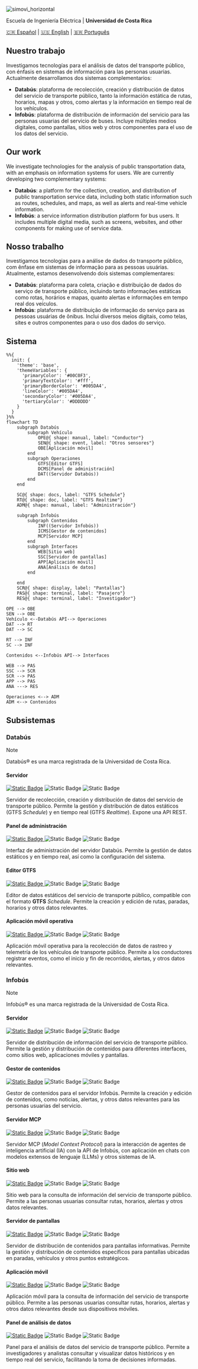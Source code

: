 ![simovi_horizontal](https://github.com/user-attachments/assets/c14514f1-9117-4714-8aa3-04ccaac01a32)

Escuela de Ingeniería Eléctrica | **Universidad de Costa Rica**

[🇨🇷 Español](#nuestro-trabajo) | [🇺🇸 English](#our-work) | [🇧🇷 Português](#nosso-trabalho)

## Nuestro trabajo

Investigamos tecnologías para el análisis de datos del transporte público, con énfasis en sistemas de información para las personas usuarias. Actualmente desarrollamos dos sistemas complementarios:

- **Databús**: plataforma de recolección, creación y distribución de datos del servicio de transporte público, tanto la información estática de rutas, horarios, mapas y otros, como alertas y la información en tiempo real de los vehículos.
- **Infobús**: plataforma de distribución de información del servicio para las personas usuarias del servicio de buses. Incluye múltiples medios digitales, como pantallas, sitios web y otros componentes para el uso de los datos del servicio.

## Our work

We investigate technologies for the analysis of public transportation data, with an emphasis on information systems for users. We are currently developing two complementary systems:

- **Databús**: a platform for the collection, creation, and distribution of public transportation service data, including both static information such as routes, schedules, and maps, as well as alerts and real-time vehicle information.
- **Infobús**: a service information distribution platform for bus users. It includes multiple digital media, such as screens, websites, and other components for making use of service data.

## Nosso trabalho

Investigamos tecnologias para a análise de dados do transporte público, com ênfase em sistemas de informação para as pessoas usuárias. Atualmente, estamos desenvolvendo dois sistemas complementares:

- **Databús**: plataforma para coleta, criação e distribuição de dados do serviço de transporte público, incluindo tanto informações estáticas como rotas, horários e mapas, quanto alertas e informações em tempo real dos veículos.
- **Infobús**: plataforma de distribuição de informação do serviço para as pessoas usuárias de ônibus. Inclui diversos meios digitais, como telas, sites e outros componentes para o uso dos dados do serviço.

## Sistema

```mermaid
%%{
  init: {
    'theme': 'base',
    'themeVariables': {
      'primaryColor': '#00C0F3',
      'primaryTextColor': '#fff',
      'primaryBorderColor': '#005DA4',
      'lineColor': '#005DA4',
      'secondaryColor': '#005DA4',
      'tertiaryColor': '#DDDDDD'
    }
  }
}%%
flowchart TD
    subgraph Databús
        subgraph Vehículo
            OPE@{ shape: manual, label: "Conductor"}
            SEN@{ shape: event, label: "Otros sensores"}
            OBE[Aplicación móvil]
        end
        subgraph Operaciones
            GTFS[Editor GTFS]
            DCMS[Panel de administración]
            DAT((Servidor Databús))
        end
    end

    SC@{ shape: docs, label: "GTFS Schedule"}
    RT@{ shape: doc, label: "GTFS Realtime"}
    ADM@{ shape: manual, label: "Administración"}

    subgraph Infobús
        subgraph Contenidos
            INF((Servidor Infobús))
            ICMS[Gestor de contenidos]
            MCP[Servidor MCP]
        end
        subgraph Interfaces
            WEB[Sitio web]
            SSC[Servidor de pantallas]
            APP[Aplicación móvil]
            ANA[Análisis de datos]
        end

    end
    SCR@{ shape: display, label: "Pantallas"}
    PAS@{ shape: terminal, label: "Pasajero"}
    RES@{ shape: terminal, label: "Investigador"}

OPE --> OBE
SEN --> OBE
Vehículo <--Databús API--> Operaciones
DAT --> RT
DAT --> SC

RT --> INF
SC --> INF

Contenidos <--Infobús API--> Interfaces

WEB --> PAS
SSC --> SCR
SCR --> PAS
APP --> PAS
ANA ---> RES

Operaciones <--> ADM
ADM <--> Contenidos

```

## Subsistemas

### Databús

> [!NOTE]
> Databús&reg; es una marca registrada de la Universidad de Costa Rica.

#### Servidor

[![Static Badge](https://img.shields.io/badge/simovilab%2Fdatabus-005DA4?logo=github)](https://github.com/simovilab/databus)
![Static Badge](https://img.shields.io/badge/TRL-5-FFFF00)
![Static Badge](https://img.shields.io/badge/Prioridad-alta-FFFFFF)

Servidor de recolección, creación y distribución de datos del servicio de transporte público. Permite la gestión y distribución de datos estáticos (GTFS _Schedule_) y en tiempo real (GTFS _Realtime_). Expone una API REST.

#### Panel de administración

[![Static Badge](https://img.shields.io/badge/simovilab%2Fdatabus--admin-005DA4?logo=github)
](https://github.com/simovilab/databus-admin)
![Static Badge](https://img.shields.io/badge/TRL-2-FF4400)
![Static Badge](https://img.shields.io/badge/Prioridad-media-AAAAAA)

Interfaz de administración del servidor Databús. Permite la gestión de datos estáticos y en tiempo real, así como la configuración del sistema.

#### Editor GTFS

[![Static Badge](https://img.shields.io/badge/simovilab%2Fdatabus--editor-005DA4?logo=github)
](https://github.com/simovilab/databus-editor)
![Static Badge](https://img.shields.io/badge/TRL-2-FF4400)
![Static Badge](https://img.shields.io/badge/Prioridad-baja-555555)

Editor de datos estáticos del servicio de transporte público, compatible con el formato **GTFS** _Schedule_. Permite la creación y edición de rutas, paradas, horarios y otros datos relevantes.

#### Aplicación móvil operativa

[![Static Badge](https://img.shields.io/badge/simovilab%2Fdatabus--app-005DA4?logo=github)
](https://github.com/simovilab/databus-app)
![Static Badge](https://img.shields.io/badge/TRL-2-FF4400)
![Static Badge](https://img.shields.io/badge/Prioridad-alta-FFFFFF)

Aplicación móvil operativa para la recolección de datos de rastreo y telemetría de los vehículos de transporte público. Permite a los conductores registrar eventos, como el inicio y fin de recorridos, alertas, y otros datos relevantes.

### Infobús

> [!NOTE]
> Infobús&reg; es una marca registrada de la Universidad de Costa Rica.

#### Servidor

[![Static Badge](https://img.shields.io/badge/simovilab%2Finfobus-005DA4?logo=github)](https://github.com/simovilab/infobus)
![Static Badge](https://img.shields.io/badge/TRL-5-FFFF00)
![Static Badge](https://img.shields.io/badge/Prioridad-alta-FFFFFF)

Servidor de distribución de información del servicio de transporte público. Permite la gestión y distribución de contenidos para diferentes interfaces, como sitios web, aplicaciones móviles y pantallas.

#### Gestor de contenidos

[![Static Badge](https://img.shields.io/badge/simovilab%2Finfobus--cms-005DA4?logo=github)](https://github.com/simovilab/infobus-cms)
![Static Badge](https://img.shields.io/badge/TRL-2-FF4400)
![Static Badge](https://img.shields.io/badge/Prioridad-media-AAAAAA)

Gestor de contenidos para el servidor Infobús. Permite la creación y edición de contenidos, como noticias, alertas, y otros datos relevantes para las personas usuarias del servicio.

#### Servidor MCP

[![Static Badge](https://img.shields.io/badge/simovilab%2Finfobus--mcp-005DA4?logo=github)](https://github.com/simovilab/infobus-mcp)
![Static Badge](https://img.shields.io/badge/TRL-3-FF8800)
![Static Badge](https://img.shields.io/badge/Prioridad-media-AAAAAA)

Servidor MCP (_Model Context Protocol_) para la interacción de agentes de inteligencia artificial (IA) con la API de Infobús, con aplicación en chats con modelos extensos de lenguaje (LLMs) y otros sistemas de IA.

#### Sitio web

[![Static Badge](https://img.shields.io/badge/simovilab%2Finfobus--web-005DA4?logo=github)](https://github.com/simovilab/infobus-web)
![Static Badge](https://img.shields.io/badge/TRL-2-FF4400)
![Static Badge](https://img.shields.io/badge/Prioridad-alta-FFFFFF)

Sitio web para la consulta de información del servicio de transporte público. Permite a las personas usuarias consultar rutas, horarios, alertas y otros datos relevantes.

#### Servidor de pantallas

[![Static Badge](https://img.shields.io/badge/simovilab%2Finfobus--screens-005DA4?logo=github)](https://github.com/simovilab/infobus-screens)
![Static Badge](https://img.shields.io/badge/TRL-2-FF4400)
![Static Badge](https://img.shields.io/badge/Prioridad-alta-FFFFFF)

Servidor de distribución de contenidos para pantallas informativas. Permite la gestión y distribución de contenidos específicos para pantallas ubicadas en paradas, vehículos y otros puntos estratégicos.

#### Aplicación móvil

[![Static Badge](https://img.shields.io/badge/simovilab%2Finfobus--app-005DA4?logo=github)](https://github.com/simovilab/infobus-app)
![Static Badge](https://img.shields.io/badge/TRL-1-FF0000)
![Static Badge](https://img.shields.io/badge/Prioridad-baja-555555)

Aplicación móvil para la consulta de información del servicio de transporte público. Permite a las personas usuarias consultar rutas, horarios, alertas y otros datos relevantes desde sus dispositivos móviles.

#### Panel de análisis de datos

[![Static Badge](https://img.shields.io/badge/simovilab%2Finfobus--data-005DA4?logo=github)](https://github.com/simovilab/infobus-data)
![Static Badge](https://img.shields.io/badge/TRL-3-FF8800)
![Static Badge](https://img.shields.io/badge/Prioridad-alta-FFFFFF)

Panel para el análisis de datos del servicio de transporte público. Permite a investigadores y analistas consultar y visualizar datos históricos y en tiempo real del servicio, facilitando la toma de decisiones informadas.
